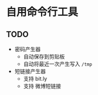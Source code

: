# 自用命令行工具

## TODO

- 密码产生器
  + 自动保存到剪贴板
  + 自动将最近一次产生写入 `/tmp`
- 短链接产生器
  + 支持 bit.ly
  + 支持 微博短链接
